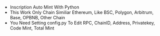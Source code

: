 - Inscription Auto Mint With Python
- This Work Only Chain Similiar Ethereum, Like BSC, Polygon, Arbitrum, Base, OPBNB, Other Chain
- You Need Setting config.py To Edit RPC, ChainID, Address, Privatekey, Code Mint, Total Mint
